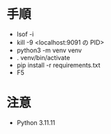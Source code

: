 # 手順

- lsof -i
- kill -9 <localhost:9091 の PID>
- python3 -m venv venv
- . venv/bin/activate
- pip install -r requirements.txt
- F5

# 注意

- Python 3.11.11
